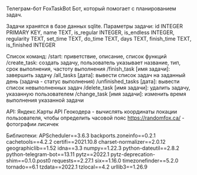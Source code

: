 Телеграм-бот FoxTaskBot
Бот, который помогает с планированием задач. 

Задачи хранятся в базе данных sqlite. 
Параметры задачи: id INTEGER PRIMARY KEY,
                  name TEXT,
                  is_regular INTEGER,
                  is_endless INTEGER,
                  regularity TEXT,
                  set_time TEXT,
                  do_time TEXT,
                  days TEXT,
                  finish_time TEXT,
                  is_finished INTEGER

Список команд:
/start: приветствие, описание, список функций
/create_task: создать задачу, пользователь указывает название, тип, срок выполнения, частоту выполнения
/finish_task [имя задачи]: завершить задачу
/all_tasks [дата]: вывести список задач на заданный день (задача - статус выполнения)
/unfinished_tasks [дата]: вывести список невыполненных задач
/delete_task [имя задачи]: удалить задачу, указанную пользователем
/change_task [имя задачи]: изменить время выполнения указанной задачи

API:
Яндекс.Карты API Геокодера - вычислять координаты локации пользователя, чтобы определить часовой пояс
https://randomfox.ca/ - фотографии лисичек

Библиотеки:
APScheduler==3.6.3
backports.zoneinfo==0.2.1
cachetools==4.2.2
certifi==2021.10.8
charset-normalizer==2.0.12
geographiclib==1.52
idna==3.3
numpy==1.22.3
python-dateutil==2.8.2
python-telegram-bot==13.11
pytz==2022.1
pytz-deprecation-shim==0.1.0.post0
requests==2.27.1
six==1.16.0
timezonefinder==5.2.0
tornado==6.1
tzdata==2022.1
tzlocal==4.2
urllib3==1.26.9
